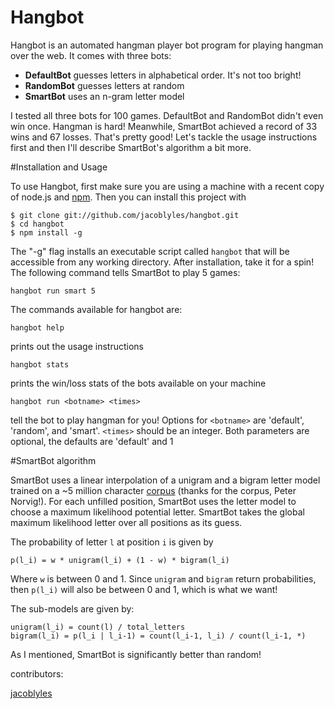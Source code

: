 Hangbot
========

Hangbot is an automated hangman player bot program for playing hangman over the web. It comes with three bots:
* **DefaultBot** guesses letters in alphabetical order. It's not too bright!
* **RandomBot** guesses letters at random
* **SmartBot** uses an n-gram letter model 

I tested all three bots for 100 games. DefaultBot and RandomBot didn't even win once. Hangman is hard! Meanwhile, SmartBot achieved a record of 33 wins and 67 losses. That's pretty good! Let's tackle the usage instructions first and then I'll describe SmartBot's algorithm a bit more.

#Installation and Usage

To use Hangbot, first make sure you are using a machine with a recent copy of node.js and [npm](http://npmjs.org/). Then you can install this project with 

    $ git clone git://github.com/jacoblyles/hangbot.git
    $ cd hangbot
    $ npm install -g

The "-g" flag installs an executable script called `hangbot` that will be accessible from any working directory. After installation, take it for a spin! The following command tells SmartBot to play 5 games: 

    hangbot run smart 5

The commands available for hangbot are:

    hangbot help
prints out the usage instructions

    hangbot stats
prints the win/loss stats of the bots available on your machine

    hangbot run <botname> <times>
tell the bot to play hangman for you! Options for `<botname>` are 'default', 'random', and 'smart'. `<times>` should be an integer. Both parameters are optional, the defaults are 'default' and 1


#SmartBot algorithm

SmartBot uses a linear interpolation of a unigram and a bigram letter model trained on a ~5 million character [corpus](http://norvig.com/big.txt) (thanks for the corpus, Peter Norvig!). For each unfilled position, SmartBot uses the letter model to choose a maximum likelihood potential letter. SmartBot takes the global maximum likelihood letter over all positions as its guess. 

The probability of letter `l` at position `i` is given by

    p(l_i) = w * unigram(l_i) + (1 - w) * bigram(l_i)

Where `w` is between 0 and 1. Since `unigram` and `bigram` return probabilities, then `p(l_i)` will also be between 0 and 1, which is what we want!

The sub-models are given by:

    unigram(l_i) = count(l) / total_letters
    bigram(l_i) = p(l_i | l_i-1) = count(l_i-1, l_i) / count(l_i-1, *)

As I mentioned, SmartBot is significantly better than random! 


contributors:

[jacoblyles](http://www.jacoblyles.com)

